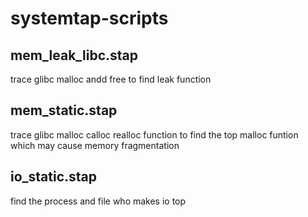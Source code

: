 # systemtap-scripts
## mem_leak_libc.stap
trace glibc malloc andd free to find leak function
## mem_static.stap
trace glibc malloc calloc realloc function to find the top malloc funtion which may cause memory fragmentation
## io_static.stap
find the process and file who makes io top 
